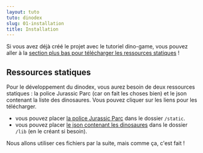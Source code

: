 ```yaml
---
layout: tuto
tuto: dinodex
slug: 01-installation
title: Installation
---
```


<script>
    import CreateProject from '../../dino-game/01-installation/CreateProject.md';
</script>

Si vous avez déjà créé le projet avec le tutoriel dino-game, vous pouvez aller à la [section plus bas pour télécharger les ressources statiques](#ressources-statiques) !

<CreateProject/>

## Ressources statiques

Pour le développement du dinodex, vous aurez besoin de deux ressources statiques : la police Jurassic Parc (car on fait les choses bien) et le json contenant la liste des dinosaures. Vous pouvez cliquer sur les liens pour les télécharger.

- vous pouvez placer <a href="/jurassic-parc.ttf" download>la police Jurassic Parc</a> dans le dossier `/static`.
- vous pouvez placer <a href="/dino.json" download>le json contenant les dinosaures</a> dans le dossier `/lib` (en le créant si besoin).

Nous allons utiliser ces fichiers par la suite, mais comme ça, c'est fait !
